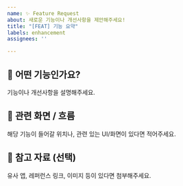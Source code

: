 ```yaml
---
name: ✨ Feature Request
about: 새로운 기능이나 개선사항을 제안해주세요!
title: "[FEAT] 기능 요약"
labels: enhancement
assignees: ''

---
```


## 🧩 어떤 기능인가요?
기능이나 개선사항을 설명해주세요.

## 🔄 관련 화면 / 흐름
해당 기능이 들어갈 위치나, 관련 있는 UI/화면이 있다면 적어주세요.

## 🧪 참고 자료 (선택)
유사 앱, 레퍼런스 링크, 이미지 등이 있다면 첨부해주세요.
